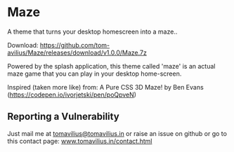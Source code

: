 # Maze
A theme that turns your desktop homescreen into a maze..

Download: https://github.com/tom-avilius/Maze/releases/download/v1.0.0/Maze.7z

Powered by the splash application, this theme called 'maze' is an actual maze game that you can play in your desktop home-screen.

Inspired (taken more like) from: A Pure CSS 3D Maze! by Ben Evans (https://codepen.io/ivorjetski/pen/poQpveN)



## Reporting a Vulnerability

Just mail me at tomavilius@tomavilius.in or raise an issue on github or go to this contact page: www.tomavilius.in/contact.html

